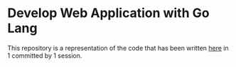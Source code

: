 # Develop Web Application with Go Lang
This repository is a representation of the code that has been written [here](https://www.oreilly.co.jp/books/9784873117522/) in 1 committed by 1 session.
